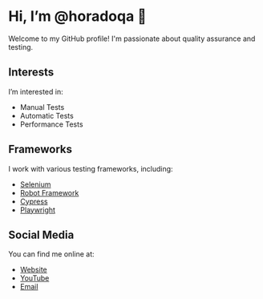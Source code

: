 # Hi, I’m @horadoqa 👋

Welcome to my GitHub profile! I'm passionate about quality assurance and testing.

## Interests

I’m interested in:

- Manual Tests
- Automatic Tests
- Performance Tests

## Frameworks

I work with various testing frameworks, including:

- [Selenium](https://www.selenium.dev/)
- [Robot Framework](https://robotframework.org/)
- [Cypress](https://www.cypress.io/)
- [Playwright](https://playwright.dev/)

## Social Media

You can find me online at:

- [Website](https://horadoqa.github.io/site/index.html)
- [YouTube](https://youtube.com/@horadoqa/videos)
- [Email](mailto:horadoqa@gmail.com)
